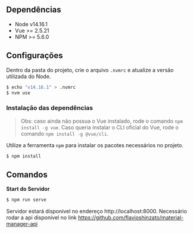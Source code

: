 ## Dependências

 - Node v14.16.1
 - Vue >= 2.5.21
 - NPM >= 5.6.0
## Configurações

Dentro da pasta do projeto, crie o arquivo `.nvmrc` e atualize a versão utilizada do Node.
```bash
$ echo "v14.16.1" > .nvmrc
$ nvm use
```
### Instalação das dependências
> Obs: caso ainda não possua o Vue instalado, rode o comando `npm install -g vue`.
> Caso queria instalar o CLI oficial do Vue, rode o comando `npm install -g @vue/cli`.

Utilize a ferramenta `npm` para instalar os pacotes necessários no projeto.
```bash
$ npm install
```
## Comandos

**Start do Servidor**
```bash
$ npm run serve
```
Servidor estará disponível no endereço http://localhost:8000. Necessário rodar a api disponível no link
https://github.com/flavioshinzato/material-manager-api